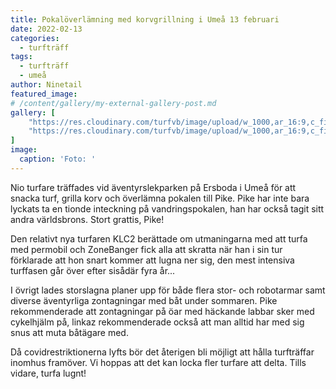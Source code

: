 ```yaml
---
title: Pokalöverlämning med korvgrillning i Umeå 13 februari
date: 2022-02-13
categories: 
  - turfträff
tags: 
  - turfträff
  - umeå
author: Ninetail
featured_image: 
# /content/gallery/my-external-gallery-post.md
gallery: [
    "https://res.cloudinary.com/turfvb/image/upload/w_1000,ar_16:9,c_fill,g_auto/v1649799255/tvb/2022/02/273075463_1328846557579624_4008131250964012459_n_kgacyq.jpg",
    "https://res.cloudinary.com/turfvb/image/upload/w_1000,ar_16:9,c_fill,g_auto/v1649799255/tvb/2022/02/273479748_613640279738309_2200893421610053260_n_n0eek7.jpg",
]
image: 
  caption: 'Foto: '
---
```


Nio turfare träffades vid äventyrslekparken på Ersboda i Umeå för att snacka turf, grilla korv och överlämna pokalen till Pike. Pike har inte bara lyckats ta en tionde inteckning på vandringspokalen, han har också tagit sitt andra världsbrons. Stort grattis, Pike!

Den relativt nya turfaren KLC2 berättade om utmaningarna med att turfa med permobil och ZoneBanger fick alla att skratta när han i sin tur förklarade att hon snart kommer att lugna ner sig, den mest intensiva turffasen går över efter sisådär fyra år...

I övrigt lades storslagna planer upp för både flera stor- och robotarmar samt diverse äventyrliga zontagningar med båt under sommaren. Pike rekommenderade att zontagningar på öar med häckande labbar sker med cykelhjälm på, linkaz rekommenderade också att man alltid har med sig snus att muta båtägare med.

Då covidrestriktionerna lyfts bör det återigen bli möjligt att hålla turfträffar inomhus framöver. Vi hoppas att det kan locka fler turfare att delta. Tills vidare, turfa lugnt!
